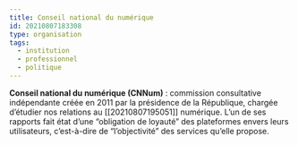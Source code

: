 ```yaml
---
title: Conseil national du numérique
id: 20210807183308
type: organisation
tags:
  - institution
  - professionnel
  - politique
---
```

           

**Conseil national du numérique (CNNum)** : commission consultative indépendante créée en 2011 par la présidence de la République, chargée d’étudier nos relations au [[20210807195051]]  numérique. L’un de ses rapports fait état d’une “obligation de loyauté” des plateformes envers leurs utilisateurs, c’est-à-dire de “l’objectivité” des services qu’elle propose.

